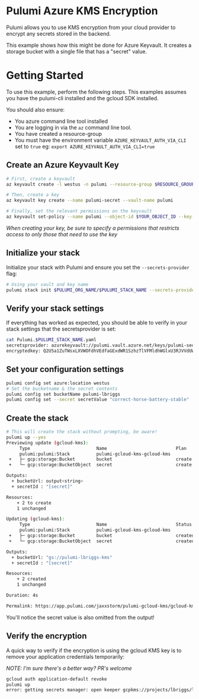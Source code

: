 # Pulumi Azure KMS Encryption

Pulumi allows you to use KMS encryption from your cloud provider to encrypt any secrets stored in the backend.

This example shows how this might be done for Azure Keyvault. It creates a storage bucket with a single file that has a "secret" value.

# Getting Started

To use this example, perform the following steps. This examples assumes you have the pulumi-cli installed and the gcloud SDK installed.

You should also ensure:

  * You azure command line tool installed
  * You are logging in via the `az` command line tool.
  * You have created a resource-group
  * You must have the environment variable `AZURE_KEYVAULT_AUTH_VIA_CLI` set to `true` eg: `export AZURE_KEYVAULT_AUTH_VIA_CLI=true`

## Create an Azure Keyvault Key

```bash
# First, create a keyvault
az keyvault create -l westus -n pulumi --resource-group $RESOURCE_GROUP_NAME

# Then, create a key
az keyvault key create --name pulumi-secret --vault-name pulumi

# Finally, set the relevant permissions on the keyvault
az keyvault set-policy --name pulumi --object-id $YOUR_OBJECT_ID --key-permissions decrypt get create delete list update import backup restore recover
```

_When creating your key, be sure to specify a permissions that restricts access to only those that need to use the key_

## Initialize your stack

Initialize your stack with Pulumi and ensure you set the `--secrets-provider` flag:

```bash
# Using your vault and key name
pulumi stack init $PULUMI_ORG_NAME/$PULUMI_STACK_NAME --secrets-provider="azurekeyvault://pulumi.vault.azure.net/keys/pulumi-secret"
```

## Verify your stack settings

If everything has worked as expected, you should be able to verify in your stack settings that the secretsprovider is set:

```bash
cat Pulumi.$PULUMI_STACK_NAME.yaml
secretsprovider: azurekeyvault://pulumi.vault.azure.net/keys/pulumi-secret/b636b47f2b474b2a8de3526561eae81b
encryptedkey: Q2U5a1ZuTWsxLXVWOFdhVEdfaGExdWR1SzhzTlVFMldhWGlxU3RJVVdUWFJBcmM4M1ZlYzZOVVlpU3J2dW1NX2RIelMwV1h4el9hSjFibjcwdjVXcEgxZVlFa2c1LTlGUTBwX2ZnamcyNXh0V2RnYXlKaUNWSzd0VmlhY0ZyT2NCNGJ2SG40NkE4OFR2d0NWVzVEOUZOaUpGNm03TTlLUEl4VC0tbG9fYUJSSUlrZDJuUmNxVTJ2cWxDUjYtdVJYYjJKUjFoTlRYYkNaaEVTUzY4dGtNajZNRXBOQ1k4OGc4d0RTeUVBVGhweEswbUVXc3RaaGUtdnpQdktVY2tFUGFCVkdOaHZHOU1SYU91RWJ6QVZnLUtVdExHYlFHd19vUU15T3I4d3ZvajdJQ0liS0QtUTNLY0h4Q0JsMGNjd1A5ZXNWRUNNQ0tQZGhPY1cySTJwU1BR

```

## Set your configuration settings

```bash
pulumi config set azure:location westus
# Set the bucketname & the secret contents
pulumi config set bucketName pulumi-lbriggs
pulumi config set --secret secretValue "correct-horse-battery-stable"
```

## Create the stack

```bash
# This will create the stack without prompting, be aware!
pulumi up --yes                                                                                                  home.lbrlabs/default ⎈
Previewing update (gcloud-kms):
     Type                         Name                          Plan
     pulumi:pulumi:Stack          pulumi-gcloud-kms-gcloud-kms
 +   ├─ gcp:storage:Bucket        bucket                        create
 +   └─ gcp:storage:BucketObject  secret                        create

Outputs:
  + bucketUrl: output<string>
  + secretId : "[secret]"

Resources:
    + 2 to create
    1 unchanged

Updating (gcloud-kms):
     Type                         Name                          Status
     pulumi:pulumi:Stack          pulumi-gcloud-kms-gcloud-kms
 +   ├─ gcp:storage:Bucket        bucket                        created
 +   └─ gcp:storage:BucketObject  secret                        created

Outputs:
  + bucketUrl: "gs://pulumi-lbriggs-kms"
  + secretId : "[secret]"

Resources:
    + 2 created
    1 unchanged

Duration: 4s

Permalink: https://app.pulumi.com/jaxxstorm/pulumi-gcloud-kms/gcloud-kms/updates/2
```

You'll notice the secret value is also omitted from the output!

## Verify the encryption

A quick way to verify if the encryption is using the gcloud KMS key is to remove your application credentials temporarily:

_NOTE: I'm sure there's a better way? PR's welcome_

```bash
gcloud auth application-default revoke
pulumi up
error: getting secrets manager: open keeper gcpkms://projects/lbriggs/locations/global/keyRings/pulumi/cryptoKeys/pulumi-secrets: google: could not find default credentials. See https://developers.google.com/accounts/docs/application-default-credentials for more information.
```






